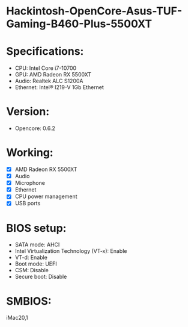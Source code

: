# Hackintosh-OpenCore-Asus-TUF-Gaming-B460-Plus-5500XT

# Specifications:
* CPU: Intel Core i7-10700
* GPU: AMD Radeon RX 5500XT
* Audio: Realtek ALC S1200A
* Ethernet: Intel® I219-V 1Gb Ethernet

# Version: 
* Opencore: 0.6.2

# Working:
- [x] AMD Radeon RX 5500XT
- [x] Audio
- [x] Microphone
- [x] Ethernet
- [x] CPU power management
- [x] USB ports

# BIOS setup:
- SATA mode: AHCI
- Intel Virtualization Technology (VT-x): Enable
- VT-d: Enable
- Boot mode: UEFI
- CSM: Disable
- Secure boot: Disable

# SMBIOS:
iMac20,1